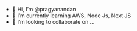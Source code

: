 - 👋 Hi, I’m @pragyanandan
- 🌱 I’m currently learning AWS, Node Js, Next JS
- 💞️ I’m looking to collaborate on ...


<!---
pragyanandan/pragyanandan is a ✨ special ✨ repository because its `README.md` (this file) appears on your GitHub profile.
You can click the Preview link to take a look at your changes.
--->
